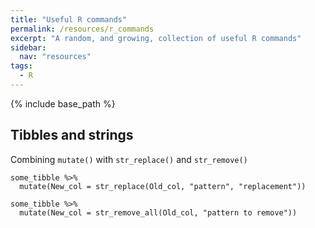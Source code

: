 ```yaml
---
title: "Useful R commands"
permalink: /resources/r_commands
excerpt: "A random, and growing, collection of useful R commands"
sidebar:
  nav: "resources"
tags:
  - R
---
```


{% include base_path %}

## Tibbles and strings

Combining `mutate()` with `str_replace()` and `str_remove()`

```
some_tibble %>%
  mutate(New_col = str_replace(Old_col, "pattern", "replacement"))
```

```
some_tibble %>%
  mutate(New_col = str_remove_all(Old_col, "pattern to remove"))
```